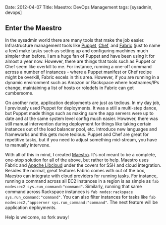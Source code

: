 Date: 2012-04-07
Title: Maestro: DevOps Management
tags: [sysadmin, devops]

## Enter the Maestro

In the sysadmin world there are many tools that make the job easier.  Infrastructure management tools like [Puppet](http://puppetlabs.com), [Chef](http://www.opscode.com/chef/), and [Fabric](http://fabfile.org) (just to name a few) make tasks such as setting up and configuring machines much simpler than before.  I am a huge fan of Puppet and have been using it for almost a year now.  However, there are things that tools such as Puppet or Chef seem like overkill to me.  For instance, running a one-off command across a number of instances - where a Puppet manifest or Chef recipe might be overkill, Fabric excels in this area.  However, if you are running in a dynamic environment such as Amazon or Rackspace where hostnames/IPs change, maintaining a list of hosts or roledefs in Fabric can get cumbersome.

On another note, application deployments are just as tedious.  In my day job, I previously used Puppet for deployments.  It was a still a multi-step dance, but Puppet made things such as making sure the app servers were up to date and at the same system level config much easier. However, there was still manual intervention during deployment for things like taking certain instances out of the load balancer pool, etc.  Introduce new languages and frameworks and this gets more tedious.  Puppet and Chef are great for repetitive tasks, but if you need to adjust something mid-stream, you have to manually intervene.

With all of this in mind, I created [Maestro](https://github.com/ehazlett/maestro).  It's not meant to be a complete, one-stop solution for all of the above, but rather to help.  Maestro uses Fabric and [Apache Libcloud](http://libcloud.apache.org/) under the covers for SSH and cloud integration.  Besides the normal, great features Fabric comes with out of the box, Maestro can integrate with cloud providers for running tasks.  For instance, running a command across all EC2 instances in a region is as simple as `fab nodes:ec2 sys.run_command:"command"`.  Similarly, running that same command across Rackspace instances is `fab nodes:rackspace sys.run_command:"command"`.  You can also filter instances for tasks like `fab nodes:ec2,^appserver sys.run_command:"command"`.  The next feature will be application deployments.

Help is welcome, so fork away!

